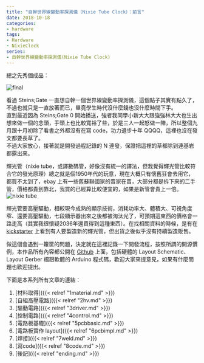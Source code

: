 ```yaml
---
title: "自幹世界線變動率探測儀（Nixie Tube Clock）：前言"
date: 2018-10-18
categories:
- hardware
tags:
- Hardware
- NixieClock
series:
- 自幹世界線變動率探測儀(Nixie Tube Clock)
---
```


總之先秀個成品：  

![final](/images/nixie/DSC_1155.jpg)

看過 Steins;Gate 一直想自幹一個世界線變動率探測儀，這個點子其實有點久了，不過也就只是一直放著而已，畢竟學生時代沒什麼錢也沒什麼時間下手。  
直到最近因為 Steins;Gate 0 開始播送，強者我同學小新大大跟強強林大大也生出想來做一個的念頭，手頭上也比較寬裕了些，於是三人一起怒做一陣，所以整個九月跟十月初除了看書之外都沒有在寫 code，功力退步十年 QQQQ，這裡也沒在發文都要長草了。  
不過大家放心，接著就是開發過程記錄的 N 連發，保證把這裡的草都除到連基岩都露出來。  
<!--more-->

輝光管（nixie tube，或譯數碼管，好像沒有統一的譯法，但我覺得輝光管比較符合它的發光原理）總之就是個1950年代的玩意，現在大概只有懷舊狂會去用它，都買不太到了，ebay 上有一些舊蘇聯國家的賣家在賣，大部分都是拆下來的二手管，價格都貴到靠北，我買的已經算比較便宜的，如果是新管會貴上一倍。   
![nixie tube](/images/nixie/DSC_1161.jpg)

輝光管要高壓驅動，相較現今成熟的顯示技術，消耗功率大、體積大、可視角度窄、還要高壓驅動，七段顯示器出來之後都被淘汰光了，可預期這東西的價格會一路走高（其實我很懷疑2036年還買得到這種東西）。在找相關資料的時候，是有在 [kickstarter](https://www.kickstarter.com/projects/popshields/smart-nixie-tube) 上看到有人要製造新的輝光管，但出貨之後似乎沒有持續製造販售。  

做這個會遇到一籮筐的問題，決定就在這裡記錄一下開發流程，按照所謂的開源慣例，本作品所有內容都公開在 [Github](https://github.com/yodalee/NixieClock) 上面，包括硬體的 Layout Schematic、Layout Gerber 檔跟軟體的 Arduino 程式碼，歡迎大家來提意見，如果有什麼問題也歡迎提出。  

下面是本系列所有文章的連結：  
1. [材料取得]({{< relref "1material.md" >}})
2. [自組高壓電路]({{< relref "2hv.md" >}})
3. [驅動電路]({{< relref "3driver.md" >}})
4. [控制電路]({{< relref "4control.md" >}})
5. [電路板基礎]({{< relref "5pcbbasic.md" >}})
6. [電路板實作 layout]({{< relref "6pcbimpl.md" >}})
7. [焊接]({{< relref "7weld.md" >}})
8. [寫code]({{< relref "8code.md" >}})
9. [後記]({{< relref "ending.md" >}})
